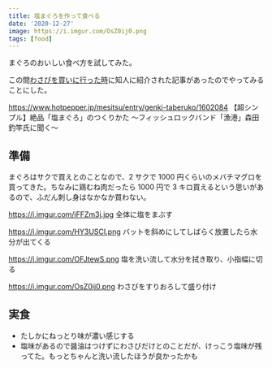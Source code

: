 ```yaml
---
title: 塩まぐろを作って食べる
date: '2020-12-27'
image: https://i.imgur.com/OsZ0ij0.png
tags: [food]
---
```


まぐろのおいしい食べ方を試してみた。

この間[わさびを買いに行った時](/posts/2020-12-19-okutama-cycling)に知人に紹介された記事があったのでやってみることにした。

https://www.hotpepper.jp/mesitsu/entry/genki-taberuko/1602084
【超シンプル】絶品「塩まぐろ」のつくりかた ～フィッシュロックバンド「漁港」森田釣竿氏に聞く～

## 準備

まぐろはサクで買えとのことなので、2 サクで 1000 円くらいのメバチマグロを買ってきた。ちなみに鶏むね肉だったら 1000 円で 3 キロ買えるという思いがあるので、ふだん刺し身はなかなか買わない。

https://i.imgur.com/iFFZm3j.jpg
全体に塩をまぶす

https://i.imgur.com/HY3USCI.png
バットを斜めにしてしばらく放置したら水分が出てくる

https://i.imgur.com/OFJtewS.png
塩を洗い流して水分を拭き取り、小指幅に切る

https://i.imgur.com/OsZ0ij0.png
わさびをすりおろして盛り付け

## 実食

- たしかにねっとり味が濃い感じする
- 塩味があるので醤油はつけずにわさびだけとのことだが、けっこう塩味が残ってた。もっとちゃんと洗い流したほうが良かったかも
